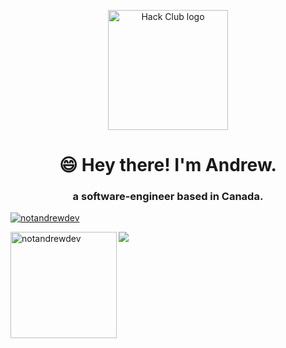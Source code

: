 <p align="center"><img width="192" alt="Hack Club logo" src="https://assets.hackclub.com/flag-standalone.svg"></p>
<h1 align="center">😄 Hey there! I'm Andrew.</h1>
<h3 align="center">a software-engineer based in Canada.</h3>


<p align="left"> <a href="https://github.com/ryo-ma/github-profile-trophy"><img src="https://github-profile-trophy.vercel.app/?username=notandrewdev&theme=onedark&margin-w=15&margin-h=15&column=7" alt="notandrewdev" /></a> </p>

<div>
<img height="170" align="left" src="https://github-readme-stats.vercel.app/api?username=notandrewdev&count_private=true&include_all_commits=true&theme=onedark" alt="notandrewdev" />
<img src="https://github-readme-stats.vercel.app/api/top-langs/?username=notandrewdev&layout=compact&theme=onedark&langs_count=15" />
</div>
  

